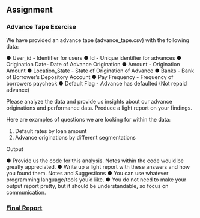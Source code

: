 ## Assignment

### Advance Tape Exercise

We have provided an advance tape (advance_tape.csv) with the following data:

● User_id - Identifier for users
● Id - Unique identifier for advances
● Origination Date- Date of Advance Origination
● Amount - Origination Amount
● Location_State - State of Origination of Advance
● Banks - Bank of Borrower’s Depository Account
● Pay Frequency - Frequency of borrowers paycheck
● Default Flag - Advance has defaulted (Not repaid advance)

Please analyze the data and provide us insights about our advance originations and
performance data. Produce a light report on your findings.

Here are examples of questions we are looking for within the data:
1. Default rates by loan amount
2. Advance originations by different segmentations

Output

● Provide us the code for this analysis. Notes within the code would be greatly
appreciated.
● Write up a light report with these answers and how you found them.
Notes and Suggestions
● You can use whatever programming language/tools you’d like.
● You do not need to make your output report pretty, but it should be
understandable, so focus on communication.

### [Final Report](https://docs.google.com/document/d/1Xr6CaVf6LHNX75Qu80j-or7WR4K6VFTn4A851YyDcrc/edit?usp=sharing)